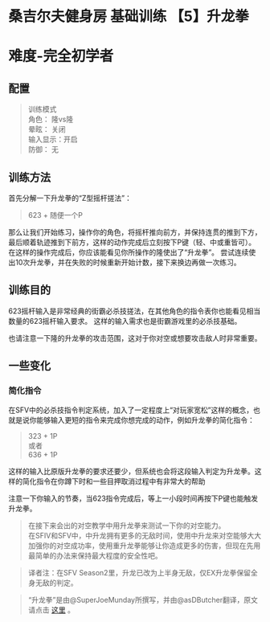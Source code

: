 # 桑吉尔夫健身房 基础训练 【5】升龙拳
# 难度-完全初学者
## 配置
> 训练模式  
> 角色：		隆vs隆  
> 晕眩：		关闭  
> 输入显示：开启  
> 防御：		无  

## 训练方法
首先分解一下升龙拳的“Z型摇杆搓法”：

> 623 + 随便一个P  

那么让我们开始练习，操作你的角色，将摇杆推向前方，并保持连贯的推到下方，最后顺着轨迹推到下前方，这样的动作完成后立刻按下P键（轻、中或重皆可）。
在这样的操作完成后，你应该能看见你所操作的隆使出了“升龙拳”。
尝试连续使出10次升龙拳，并在失败的时候重新开始计数，接下来换边再做一次练习。

## 训练目的
623摇杆输入是非常经典的街霸必杀技搓法，在其他角色的指令表你也能看见相当数量的623摇杆输入要求。
这样的输入需求也是街霸游戏里的必杀技基础。

也请注意一下隆的升龙拳的攻击范围，这对于你对空或想要攻击敌人时非常重要。

## 一些变化
### 简化指令
在SFV中的必杀技指令判定系统，加入了一定程度上“对玩家宽松”这样的概念，也就是说你能够输入更短的指令来完成你想完成的动作，例如升龙拳的简化指令：

> 323 + 1P  
> 或者  
> 636 + 1P  

这样的输入比原版升龙拳的要求还要少，但系统也会将这段输入判定为升龙拳。这样的简化指令在你蹲下时和一些目押取消过程中有非常大的帮助

注意一下你输入的节奏，当623指令完成后，等上一小段时间再按下P键也能触发升龙拳。

> 在接下来会出的对空教学中用升龙拳来测试一下你的对空能力。  
> 在SFIV和SFV中，中升龙拥有更多的无敌时间，使用中升龙来对空能够大大加强你的对空成功率，使用重升龙拳能够让你造成更多的伤害，但现在先用最简单的办法来保持最大程度的安全性吧。  
 
> 译者注：在SFV Season2里，升龙已改为上半身无敌，仅EX升龙拳保留全身无敌的判定。  
 
> “升龙拳”是由@SuperJoeMunday所撰写，并由@asDButcher翻译，原文请点击 [这里](https://www.reddit.com/r/StreetFighter/comments/44xtr3/giefs_gym_learning_the_shoryuken_motion_a_lesson/) 。  
